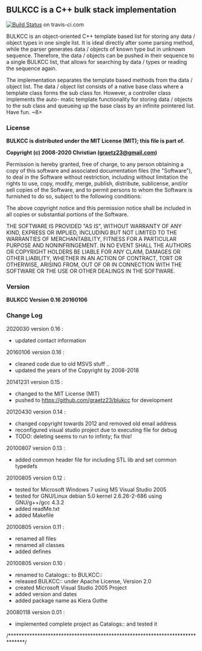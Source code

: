 ## BULKCC is a C++ bulk stack implementation ##

[![Build Status](https://travis-ci.org/cscheiblich/bulkcc.svg?branch=master)](https://travis-ci.org/cscheiblich/bulkcc) on travis-ci.com

BULKCC is an object-oriented C++ template based list for storing any data /
object types in one single list. It is ideal directly after some parsing method,
while the parser generates data / objects of known type but in unknown sequence.
Therefore, the data / objects can be pushed in their sequence to a single BULKCC
list, that allows for searching by data / types or reading the sequence again.

The implementation separates the template based methods from tha data / object
list. The data / object list consists of a native base class where a template
class forms the sub class for. However, a controller class implements the auto-
matic template functionality for storing data / objects to the sub class and
queueing up the base class by an infinite pointered list. Have fun. ~8>

### License ###

**BULKCC is distributed under the MIT License (MIT); this file is part of.**

**Copyright (c) 2008-2020 Christian (graetz23@gmail.com)**

Permission is hereby granted, free of charge, to any person obtaining a copy
of this software and associated documentation files (the "Software"), to deal
in the Software without restriction, including without limitation the rights
to use, copy, modify, merge, publish, distribute, sublicense, and/or sell
copies of the Software, and to permit persons to whom the Software is
furnished to do so, subject to the following conditions:

The above copyright notice and this permission notice shall be included in
all copies or substantial portions of the Software.

THE SOFTWARE IS PROVIDED "AS IS", WITHOUT WARRANTY OF ANY KIND, EXPRESS OR
IMPLIED, INCLUDING BUT NOT LIMITED TO THE WARRANTIES OF MERCHANTABILITY,
FITNESS FOR A PARTICULAR PURPOSE AND NONINFRINGEMENT. IN NO EVENT SHALL THE
AUTHORS OR COPYRIGHT HOLDERS BE LIABLE FOR ANY CLAIM, DAMAGES OR OTHER
LIABILITY, WHETHER IN AN ACTION OF CONTRACT, TORT OR OTHERWISE, ARISING FROM,
OUT OF OR IN CONNECTION WITH THE SOFTWARE OR THE USE OR OTHER DEALINGS IN
THE SOFTWARE.

### Version ###

**BULKCC Version 0.16 20160106**

### Change Log ###

2020030 version 0.16 :
- updated contact information

20160106 version 0.16 :
- cleaned code due to old MSVS stuff ..
- updated the years of the Copyright by 2008-2018

20141231 version 0.15 :
- changed to the MIT License (MIT)
- pushed to https://github.com/graetz23/blukcc for development

20120430 version 0.14 :
- changed copyright towards 2012 and removed old email address
- reconfigured visual studio project due to executing file for debug
- TODO: deleting seems to run to infinty; fix this!

20100807 version 0.13 :
- added common header file for including STL lib and set common typedefs

20100805 version 0.12 :
- tested for Microsoft Windows 7 using MS Visual Studio 2005
- tested for GNU/Linux debian 5.0 kernel 2.6.26-2-686 using GNU/g++/gcc 4.3.2
- added readMe.txt
- added Makefile

20100805 version 0.11 :
- renamed all files
- renamed all classes
- added defines

20100805 version 0.10 :
- renamed to Catalogs:: to BULKCC::
- released BULKCC:: under Apache License, Version 2.0
- created Microsoft Visual Studio 2005 Project
- added version and dates
- added package name as Kiera Gothe

20080118 version 0.01 :
- implemented complete project as Catalogs:: and tested it

/******************************************************************************/

